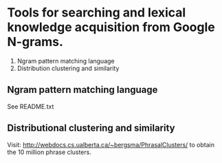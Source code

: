 # Tools for searching and lexical knowledge acquisition from Google N-grams. #

  1. Ngram pattern matching language
  1. Distribution clustering and similarity

## Ngram pattern matching language ##
See README.txt

## Distributional clustering and similarity ##
Visit: http://webdocs.cs.ualberta.ca/~bergsma/PhrasalClusters/ to obtain the 10 million phrase clusters.